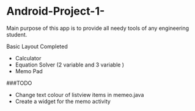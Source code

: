 # Android-Project-1-


Main purpose of this app is to provide all needy tools of any engineering student. 

Basic Layout Completed 
- Calculator 
- Equation Solver (2 variable and 3 variable )
- Memo Pad 

###TODO 
- Change text colour of listview items in memeo.java
- Create a widget for the memo activity 
